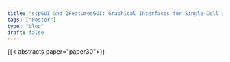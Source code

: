 ```yaml
---
title: "scpGUI and QFeaturesGUI: Graphical Interfaces for Single-Cell and Bulk Proteomics"
tags: ["Poster"]
type: "blog"
draft: false
---
```


{{< abstracts paper="paper30">}}


